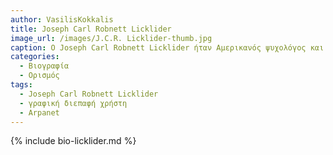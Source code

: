 ```yaml
---
author: VasilisKokkalis
title: Joseph Carl Robnett Licklider
image_url: /images/J.C.R. Licklider-thumb.jpg
caption: Ο Joseph Carl Robnett Licklider ήταν Αμερικανός ψυχολόγος και επιστήμονας υπολογιστών που θεωρείται από τις πιο εξέχουσες προσωπικότητες στην ιστορία της επιστήμης των υπολογιστών και στην ανάπτυξη της πληροφορικής .Είναι ιδιαίτερα γνωστός ως ένας από τους πρώτους που προέβλεψε τη σύγχρονη διαδραστική πληροφορική και την εφαρμογή της σε κάθε είδους δραστηριότητες. Επίσης θεωρείται ως πρωτοπόρος στο Διαδίκτυο με πρώιμο όραμα για ένα παγκόσμιο δίκτυο υπολογιστών πολύ πριν κατασκευαστεί.
categories:
  - Βιογραφία 
  - Ορισμός 
tags:
  - Joseph Carl Robnett Licklider
  - γραφική διεπαφή χρήστη
  - Arpanet
---
```


{% include bio-licklider.md %}
